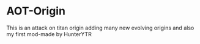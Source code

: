 # AOT-Origin
This is an attack on titan origin adding many new evolving origins and also my first mod-made by HunterYTR
